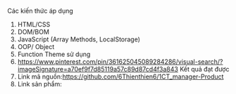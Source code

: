 Các kiến thức áp dụng
1. HTML/CSS
2. DOM/BOM
3. JavaScript (Array Methods, LocalStorage)
4. OOP/ Object
5. Function
Theme sử dụng
1. https://www.pinterest.com/pin/361625045089284286/visual-search/?imageSignature=a70ef9f7d85119a57c89d87cd4f3a843
Kết quả đạt được
1. Link mã nguồn:https://github.com/6Thienthien6/1CT_manager-Product
2. Link sản phẩm:

